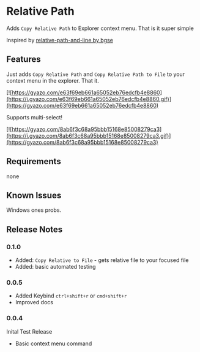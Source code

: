# Relative Path
Adds `Copy Relative Path` to Explorer context menu. That is it super simple

Inspired by [relative-path-and-line by bgse](https://github.com/bgse/relative-path-and-line)
## Features
Just adds `Copy Relative Path` and `Copy Relative Path to File` to your context menu in the explorer.
That it.

[![https://gyazo.com/e63f69eb661a65052eb76edcfb4e8860](https://i.gyazo.com/e63f69eb661a65052eb76edcfb4e8860.gif)](https://gyazo.com/e63f69eb661a65052eb76edcfb4e8860)

Supports multi-select!

[![https://gyazo.com/8ab6f3c68a95bbb15168e85008279ca3](https://i.gyazo.com/8ab6f3c68a95bbb15168e85008279ca3.gif)](https://gyazo.com/8ab6f3c68a95bbb15168e85008279ca3)

## Requirements

none


## Known Issues

Windows ones probs.

## Release Notes

### 0.1.0
* Added: `Copy Relative to File` - gets relative file to your focused file
* Added: basic automated testing

 ### 0.0.5
 * Added Keybind `ctrl+shift+r` or `cmd+shift+r`
 * Improved docs

### 0.0.4
 Inital Test Release

 * Basic context menu command


